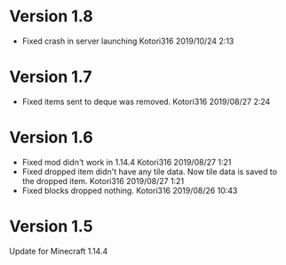# Version 1.8
* Fixed crash in server launching Kotori316 2019/10/24 2:13

# Version 1.7
* Fixed items sent to deque was removed. Kotori316 2019/08/27 2:24

# Version 1.6
* Fixed mod didn't work in 1.14.4 Kotori316 2019/08/27 1:21
* Fixed dropped item didn't have any tile data. Now tile data is saved to the dropped item. Kotori316 2019/08/27 1:21
* Fixed blocks dropped nothing. Kotori316 2019/08/26 10:43

# Version 1.5

Update for Minecraft 1.14.4
